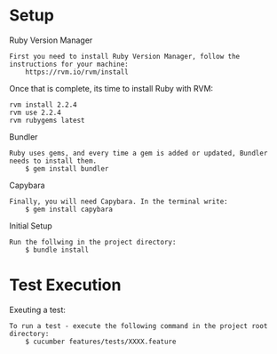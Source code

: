 # Setup

Ruby Version Manager

	First you need to install Ruby Version Manager, follow the instructions for your machine:
		https://rvm.io/rvm/install

Once that is complete, its time to install Ruby with RVM:

	rvm install 2.2.4
	rvm use 2.2.4
	rvm rubygems latest

Bundler

	Ruby uses gems, and every time a gem is added or updated, Bundler needs to install them.
		$ gem install bundler

Capybara

	Finally, you will need Capybara. In the terminal write:
		$ gem install capybara
		
Initial Setup

	Run the follwing in the project directory:
		$ bundle install

# Test Execution

Exeuting a test:
		
	To run a test - execute the following command in the project root directory:
		$ cucumber features/tests/XXXX.feature
